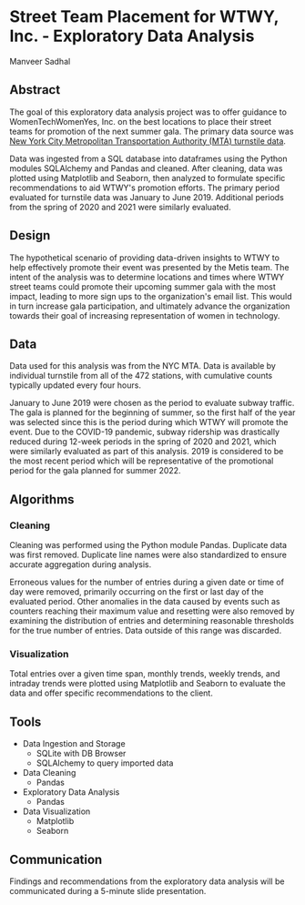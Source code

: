 # Street Team Placement for WTWY, Inc. - Exploratory Data Analysis
Manveer Sadhal


## Abstract
The goal of this exploratory data analysis project was to offer guidance to WomenTechWomenYes, Inc. on the best locations to place their street teams for promotion of the next summer gala. The primary data source was [New York City Metropolitan Transportation Authority (MTA) turnstile data](http://web.mta.info/developers/turnstile.html).

Data was ingested from a SQL database into dataframes using the Python modules SQLAlchemy and Pandas and cleaned. After cleaning, data was plotted using Matplotlib and Seaborn, then analyzed to formulate specific recommendations to aid WTWY's promotion efforts. The primary period evaluated for turnstile data was January to June 2019. Additional periods from the spring of 2020 and 2021 were similarly evaluated.


## Design
The hypothetical scenario of providing data-driven insights to WTWY to help effectively promote their event was presented by the Metis team. The intent of the analysis was to determine locations and times where WTWY street teams could promote their upcoming summer gala with the most impact, leading to more sign ups to the organization's email list. This would in turn increase gala participation, and ultimately advance the organization towards their goal of increasing representation of women in technology.


## Data
Data used for this analysis was from the NYC MTA. Data is available by individual turnstile from all of the 472 stations, with cumulative counts typically updated every four hours.

January to June 2019 were chosen as the period to evaluate subway traffic. The gala is planned for the beginning of summer, so the first half of the year was selected since this is the period during which WTWY will promote the event. Due to the COVID-19 pandemic, subway ridership was drastically reduced during 12-week periods in the spring of 2020 and 2021, which were similarly evaluated as part of this analysis. 2019 is considered to be the most recent period which will be representative of the promotional period for the gala planned for summer 2022.


## Algorithms
### Cleaning
Cleaning was performed using the Python module Pandas. Duplicate data was first removed. Duplicate line names were also standardized to ensure accurate aggregation during analysis.

Erroneous values for the number of entries during a given date or time of day were removed, primarily occurring on the first or last day of the evaluated period. Other anomalies in the data caused by events such as counters reaching their maximum value and resetting were also removed by examining the distribution of entries and determining reasonable thresholds for the true number of entries. Data outside of this range was discarded.

### Visualization
Total entries over a given time span, monthly trends, weekly trends, and intraday trends were plotted using Matplotlib and Seaborn to evaluate the data and offer specific recommendations to the client.


## Tools
- Data Ingestion and Storage
    - SQLite with DB Browser
    - SQLAlchemy to query imported data
- Data Cleaning
    - Pandas
- Exploratory Data Analysis
    - Pandas
- Data Visualization
    - Matplotlib
    - Seaborn


## Communication
Findings and recommendations from the exploratory data analysis will be communicated during a 5-minute slide presentation.

